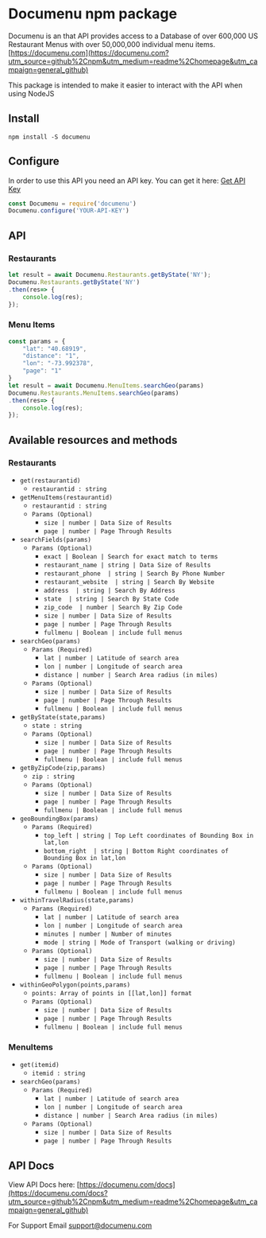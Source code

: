 # Documenu npm package

Documenu is an that API provides access to a Database of over 600,000 US Restaurant Menus with over 50,000,000 individual menu items.
[https://documenu.com](https://documenu.com?utm_source=github%2Cnpm&utm_medium=readme%2Chomepage&utm_campaign=general_github)

This package is intended to make it easier to interact with the API when using NodeJS

## Install
```shell
npm install -S documenu
```

## Configure

In order to use this API you need an API key. You can get it here: [Get API Key](https://documenu.com/register?utm_source=github%2Cnpm&utm_medium=readme%2Chomepage&utm_campaign=general_github)

```js
const Documenu = require('documenu')
Documenu.configure('YOUR-API-KEY')
```

## API

### Restaurants

```js
let result = await Documenu.Restaurants.getByState('NY');
Documenu.Restaurants.getByState('NY')
.then(res=> {
	console.log(res);
});
```

### Menu Items

```js
const params = {
	"lat": "40.68919",
	"distance": "1",
	"lon": "-73.992378",
	"page": "1"
}
let result = await Documenu.MenuItems.searchGeo(params)
Documenu.Restaurants.MenuItems.searchGeo(params)
.then(res=> {
	console.log(res);
});
```

## Available resources and methods


### Restaurants
  - `get(restaurantid)`
    - `restaurantid : string`
  - `getMenuItems(restaurantid)`
    - `restaurantid : string`
    - `Params (Optional)`
      - `size | number | Data Size of Results	`
      - `page | number | Page Through Results	`
  - `searchFields(params)`
    - `Params (Optional)`
      - `exact | Boolean | Search for exact match to terms`
      - `restaurant_name | string | Data Size of Results `
      - `restaurant_phone  | string | Search By Phone Number `
      - `restaurant_website  | string | Search By Website `
      - `address  | string | Search By Address  `
      - `state  | string | Search By State Code `
      - `zip_code  | number | Search By Zip Code  `
      - `size | number | Data Size of Results `
      - `page | number | Page Through Results	`  
      - `fullmenu | Boolean | include full menus `  
  - `searchGeo(params)`
    - `Params (Required)`
      - `lat | number | Latitude of search area `  
      - `lon | number | Longitude of search area `  
      - `distance | number | Search Area radius (in miles)  `  
    - `Params (Optional)`
      - `size | number | Data Size of Results `
      - `page | number | Page Through Results `  
      - `fullmenu | Boolean | include full menus `  
  - `getByState(state,params)`
    - `state : string`
    - `Params (Optional)`
      - `size | number | Data Size of Results `
      - `page | number | Page Through Results `  
      - `fullmenu | Boolean | include full menus ` 
  - `getByZipCode(zip,params)`
    - `zip : string`  
    - `Params (Optional)`
      - `size | number | Data Size of Results `
      - `page | number | Page Through Results `  
      - `fullmenu | Boolean | include full menus `   
  - `geoBoundingBox(params)`
    - `Params (Required)`
      - `top_left | string | Top Left coordinates of Bounding Box in lat,lon `  
      - `bottom_right  | string | Bottom Right coordinates of Bounding Box in lat,lon` 
    - `Params (Optional)`
      - `size | number | Data Size of Results `
      - `page | number | Page Through Results `  
      - `fullmenu | Boolean | include full menus `   
  - `withinTravelRadius(state,params)`
    - `Params (Required)`
      - `lat | number | Latitude of search area `  
      - `lon | number | Longitude of search area `  
      - `minutes | number | Number of minutes `  
      - `mode | string | Mode of Transport (walking or driving) `  
    - `Params (Optional)`
      - `size | number | Data Size of Results `
      - `page | number | Page Through Results `  
      - `fullmenu | Boolean | include full menus `   
  - `withinGeoPolygon(points,params)`
    - `points: Array of points in [[lat,lon]] format` 
    - `Params (Optional)`
      - `size | number | Data Size of Results `
      - `page | number | Page Through Results `  
      - `fullmenu | Boolean | include full menus ` 

### MenuItems
  - `get(itemid)`
    - `itemid : string`
  - `searchGeo(params)`
    - `Params (Required)`
      - `lat | number | Latitude of search area `  
      - `lon | number | Longitude of search area `  
      - `distance | number | Search Area radius (in miles)  `  
    - `Params (Optional)`
      - `size | number | Data Size of Results `
      - `page | number | Page Through Results `  

## API Docs

View API Docs here: [https://documenu.com/docs](https://documenu.com/docs?utm_source=github%2Cnpm&utm_medium=readme%2Chomepage&utm_campaign=general_github)

For Support Email support@documenu.com
